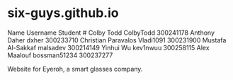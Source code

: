 # six-guys.github.io

Name                Username     Student # 
Colby Todd          ColbyTodd    300241178 
Anthony Daher       dxher        300233710 
Christian Paravalos Vladi1091    300231900 
Mustafa Al-Sakkaf   malsadev     300214149 
Yinhui Wu           kev1nwuu     300258115 
Alex Maalouf        bossman51234 300237277 


Website for Eyeroh, a smart glasses company.
